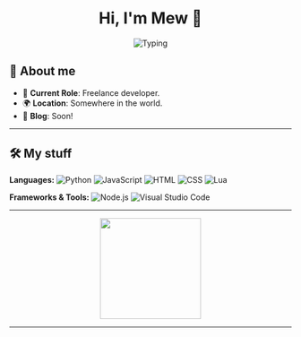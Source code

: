 <h1 align="center">Hi, I'm Mew 👋</h1>

<p align="center">
  <img src="https://readme-typing-svg.herokuapp.com/?font=Poppins&weight=500&color=F7F7F7&center=true&lines=Self+taught+Programmer;Python;HTML;CSS;JavaScript;LuaU" alt="Typing">
</p>


## 🚀 About me

- 💼 **Current Role**: Freelance developer.
- 🌍 **Location**: Somewhere in the world.
- 📝 **Blog**: Soon!

---

## 🛠️ My stuff

**Languages:**
![Python](https://img.shields.io/badge/Python-3776AB?style=flat&logo=python&logoColor=white)
![JavaScript](https://img.shields.io/badge/JavaScript-F7DF1E?style=flat&logo=javascript&logoColor=black)
![HTML](https://img.shields.io/badge/HTML-E34F26?style=flat&logo=html5&logoColor=white)
![CSS](https://img.shields.io/badge/CSS-1572B6?style=flat&logo=css3&logoColor=white)
![Lua](https://img.shields.io/badge/Lua-2C2D72?style=flat&logo=lua&logoColor=white)

**Frameworks & Tools:**
![Node.js](https://img.shields.io/badge/Node.js-339933?style=flat&logo=nodedotjs&logoColor=white)
![Visual Studio Code](https://img.shields.io/badge/Visual%20Studio%20Code-007ACC?style=flat&logo=visual-studio-code&logoColor=white)

---


<p align="center">
  <img height="180em" src="https://github-readme-stats.vercel.app/api/top-langs/?username=cosponsor&layout=compact&hide_border=true&theme=transparent" />
</p>

---
